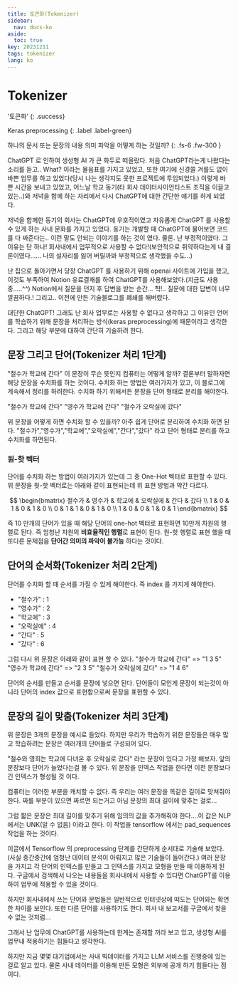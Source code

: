 ```yaml
---
title: 토큰화(Tokenizer)
sidebar:
  nav: docs-ko
aside:
  toc: true
key: 20231211
tags: tokenizer
lang: ko
---
```


# Tokenizer
'토큰화' {: .success}

Keras preprocessing
{: .label .label-green}

하나의 문서 또는 문장의 내용 의미 파악을 어떻게 하는 것일까?
{: .fs-6 .fw-300 }

ChatGPT 로 인하여 생성형 AI 가 큰 화두로 떠올랐다. 처음 ChatGPT라는게 나왔다는 소리를 듣고.. What? 이라는 물음표를 가지고 있었고, 또한 여기에 신경쓸 겨를도 없이 바쁜 업무를 하고 있었다(당시 나는 생각지도 못한 프로젝트에 투입되었다.)
이렇게 바쁜 시간을 보내고 있었고, 어느날 학교 동기(타 회사 데이터사이언티스트 조직을 이끌고 있는..)와 저녁을 함께 하는 자리에서 다시 ChatGPT에 대한 간단한 얘기를 하게 되었다.

저녁을 함께한 동기의 회사는 ChatGPT에 우호적이였고 자유롭게 ChatGPT 를 사용할 수 있게 하는 사내 문화를 가지고 있었다.
동기는 개발할 때 ChatGPT에 물어보면 코드를 다 짜준다는.. 이런 말도 안되는 이야기를 하는 것이 였다.
물론. 난 부정적이였다. 그 이유는 단 하나! 회사내에서 업무적으로 사용할 수 없다!(보안적으로 취약하다는게 내 결론이였다...... 나의 설자리를 잃어 버릴까봐 부정적으로 생각했을 수도...)

난 집으로 돌아가면서 당장 ChatGPT 를 사용하기 위해 openai 사이트에 가입을 했고, 이것도 부족하여 Notion 유료결재를 하여 ChatGPT를 사용해보았다.(지금도 사용중.....^^)
Notion에서 질문을 던지 후 답변을 받는 순간... 헉!.. 질문에 대한 답변이 너무 깔끔하다.! 그리고.. 이전에 만든 기술블로그를 폐쇄를 해버렸다.

대단한 ChatGPT! 그래도 난 회사 업무로는 사용할 수 없다고 생각하고 그 이유인 언어를 학습하기 위해 문장을 처리하는 방식(keras preprocessing)에 때문이라고 생각한다.
그리고 해당 부분에 대하여 간단히 기술하려 한다.

## 문장 그리고 단어(Tokenizer 처리 1단계)
"철수가 학교에 간다" 이 문장이 무슨 뜻인지 컴퓨터는 어떻게 알까? 결론부터 말하자면 해당 문장을 수치화를 하는 것이다.
수치화 하는 방법은 여러가지가 있고, 이 블로그에 계속해서 정리를 하려한다.
수치화 하기 위해서든 문장을 단어 형태로 분리를 해야한다.

"철수가 학교에 간다"
"영수가 학교에 간다"
"철수가 오락실에 갔다"

위 문장을 어떻게 하면 수치화 할 수 있을까? 아주 쉽게 단어로 분리하여 수치화 하면 된다.
"철수가","영수가","학교에","오락실에","간다","갔다" 라고 단어 형태로 분리를 하고 수치화를 하면된다.

### 원-핫 벡터
단어를 수치화 하는 방법이 여러가지가 있는데 그 중 One-Hot 벡터로 표현할 수 있다.
위 문장을 웟-핫 벡터로는 아래와 같이 표현되는데 위 표현 방법과 약간 다르다.

$$
\begin{bmatrix} 철수가 & 영수가 & 학교에 & 오락실에 & 간다 & 갔다 \\ 1 & 0 & 1 & 0 & 1 & 0 \\ 0 & 1 & 1 & 0 & 1 & 0 \\ 1 & 0 & 0 & 1 & 0 & 1 \end{bmatrix}
$$

즉 10 만개의 단어가 있을 때 해당 단어의 one-hot 벡터로 표현하면 10만개 차원의 행렬로 된다.
즉 엄청난 차원의 **비효율적인 행렬**로 표현이 된다.
원-핫 행렬로 표현 했을 때 또다른 문제점음 **단어간 의미의 파악이 불가능** 하다는 것이다.

## 단어의 순서화(Tokenizer 처리 2단계)
단어를 수치화 할 때 순서를 가질 수 있게 해야한다. 즉 index 를 가지게 해야한다.
- "철수가" : 1
- "영수가" : 2
- "학교에" : 3
- "오락실에" : 4
- "간다" : 5
- "갔다" : 6

그럼 다시 위 문장은 아래와 같이 표현 할 수 있다.
"철수가 학교에 간다" => "1 3 5"
"영수가 학교에 간다" => "2 3 5"
"철수가 오락실에 갔다" => "1 4 6"

단어의 순서를 만들고 순서를 문장에 넣으면 된다. 단어들이 모인게 문장이 되는것이 아니라 단어의 index 값으로 표현함으로써 문장을 표현할 수 있다.

## 문장의 길이 맞춤(Tokenizer 처리 3단계)
위 문장은 3개의 문장을 예시로 들었다.
하지만 우리가 학습하기 위한 문장들은 매우 많고 학습하려는 문장은 여러개의 단어들로 구성되어 있다.

"철수와 영희는 학교에 다녀온 후 오락실로 갔다" 라는 문장이 있다고 가정 해보자.
앞의 문장보다 단어가 늘었다는걸 볼 수 있다.
위 문장을 인덱스 작업을 한다면 이전 문장보다 긴 인덱스가 형성될 것 이다.

컴퓨터는 이러한 부분을 캐치할 수 없다. 즉 우리는 여러 문장을 똑같은 길이로 맞쳐줘야 한다.
짜를 부분이 있으면 짜르면 되는거고 아님 문장의 최대 길이에 맞추는 걸로...

그럼 짧은 문장은 최대 길이를 맞추기 위해 임의의 값을 추가해줘야 한다....이 값은 NLP 에서는 UNK(알 수 없음) 이라고 한다.
이 작업을 tensorflow 에서는 pad_sequences 작업을 하는 것이다.

이글에서 Tensorflow 의 preprocessing 단계를 간단하게 순서대로 기술해 보았다.(사실 중간중간에 엄청난 데이터 분석이 아뤄지고 많은 기술들이 들어간다.)
여러 문장을 가지고 각 단어의 인덱스를 만들고 그 인덱스를 가지고 모형을 만들 때 이용하게 된다.
구글에서 검색해서 나오는 내용들을 회사내에서 사용할 수 있다면 ChatGPT를 이용하여 업무에 적용할 수 있을 것이다.

하지만 회사내에서 쓰는 단어와 문법들은 일반적으로 인터넷상에 떠도는 단어와는 확연한 차이를 보인다. 또한 다른 단어를 사용하기도 한다. 회사 내 보고서를 구글에서 찾을 수 없는 것처럼...

그래서 난 업무에 ChatGPT를 사용하는데 한계는 존재할 꺼라 보고 있고, 생성형 AI를 업무내 적용하기는 힘들다고 생각한다.

하지만 지금 몇몇 대기업에서는 사내 빅데이터를 가지고 LLM 서비스를 진행중에 있는 걸로 알고 있다. 물론 사내 데이터를 이용해 만든 모형은 외부에 공개 하기 힘들다는 점이다.
